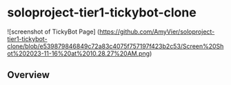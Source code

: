 # soloproject-tier1-tickybot-clone

![screenshot of TickyBot Page] (https://github.com/AmyVier/soloproject-tier1-tickybot-clone/blob/e539879846849c72a83c4075f757197f423b2c53/Screen%20Shot%202023-11-16%20at%2010.28.27%20AM.png)

## Overview
